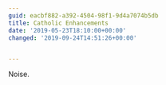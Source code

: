 ```yaml
---
guid: eacbf882-a392-4504-98f1-9d4a7074b5db
title: Catholic Enhancements
date: '2019-05-23T18:10:00+00:00'
changed: '2019-09-24T14:51:26+00:00'


---
```


Noise. 
